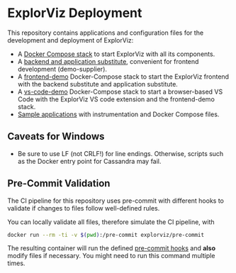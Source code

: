 # ExplorViz Deployment

This repository contains applications and configuration files for the development and deployment of ExplorViz:

- A [Docker Compose stack](/docker) to start ExplorViz with all its components.
- A [backend and application substitute](/demo-supplier), convenient for frontend development (demo-supplier).
- A [frontend-demo](/frontend-demo) Docker-Compose stack to start the ExplorViz frontend with the backend substitute and application substitute.
- A [vs-code-demo](/vs-code-demo) Docker-Compose stack to start a browser-based VS Code with the ExplorViz VS code extension and the frontend-demo stack.
- [Sample applications](/example-applications) with instrumentation and Docker Compose files.

## Caveats for Windows

- Be sure to use LF (not CRLF!) for line endings. Otherwise, scripts such as the Docker entry point for Cassandra may fail.

## Pre-Commit Validation

The CI pipeline for this repository uses pre-commit with different hooks to validate if changes to files follow well-defined rules.

You can locally validate all files, therefore simulate the CI pipeline, with

```sh
docker run --rm -ti -v $(pwd):/pre-commit explorviz/pre-commit
```

The resulting container will run the defined [pre-commit hooks](/.pre-commit-config.yaml) and **also** modify files if necessary. You might need to run this command multiple times.
